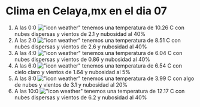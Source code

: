 # Clima en Celaya,mx en el dia 07

1. A las 0:0 !["icon weather"](http://openweathermap.org/img/w/03n.png) tenemos una temperatura de 10.26 C con nubes dispersas y  vientos de 2.1 y nubosidad al 40%
1. A las 2:0 !["icon weather"](http://openweathermap.org/img/w/03n.png) tenemos una temperatura de 8.51 C con nubes dispersas y  vientos de 2.6 y nubosidad al 40%
1. A las 4:0 !["icon weather"](http://openweathermap.org/img/w/03n.png) tenemos una temperatura de 6.04 C con nubes dispersas y  vientos de 0.86 y nubosidad al 40%
1. A las 6:0 !["icon weather"](http://openweathermap.org/img/w/01n.png) tenemos una temperatura de 6.54 C con cielo claro y  vientos de 1.64 y nubosidad al 5%
1. A las 8:0 !["icon weather"](http://openweathermap.org/img/w/02d.png) tenemos una temperatura de 3.99 C con algo de nubes y  vientos de 3.1 y nubosidad al 20%
1. A las 10:0 !["icon weather"](http://openweathermap.org/img/w/03d.png) tenemos una temperatura de 12.17 C con nubes dispersas y  vientos de 6.2 y nubosidad al 40%
